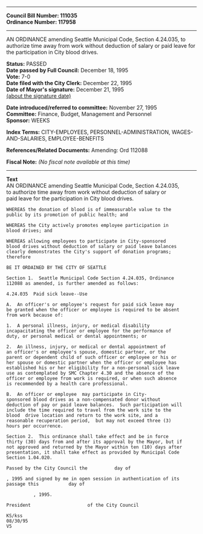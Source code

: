 * * * * *  
  
**Council Bill Number: [](#h0)[](#h2)111035**   
**Ordinance Number: 117958**  
  
* * * * *  
  
AN ORDINANCE amending Seattle Municipal Code, Section 4.24.035, to authorize time away from work without deduction of salary or paid leave for the participation in City blood drives.  
  
**Status:** PASSED   
**Date passed by Full Council:** December 18, 1995   
**Vote:** 7-0   
**Date filed with the City Clerk:** December 22, 1995   
**Date of Mayor's signature:** December 21, 1995   
[(about the signature date)](/~public/approvaldate.htm)   
  
  
**Date introduced/referred to committee:** November 27, 1995   
**Committee:** Finance, Budget, Management and Personnel   
**Sponsor:** WEEKS   
  
**Index Terms:** CITY-EMPLOYEES, PERSONNEL-ADMINISTRATION, WAGES-AND-SALARIES, EMPLOYEE-BENEFITS  
  
**References/Related Documents:** Amending: Ord 112088  
  
**Fiscal Note:** *(No fiscal note available at this time)*  
  
* * * * *  
  
**Text**  
    AN ORDINANCE amending Seattle Municipal Code, Section 4.24.035,  
    to authorize time away from work without deduction of salary or  
    paid leave for the participation in City blood drives.  
  
    WHEREAS the donation of blood is of immeasurable value to the  
    public by its promotion of public health; and  
  
    WHEREAS the City actively promotes employee participation in  
    blood drives; and  
  
    WHEREAS allowing employees to participate in City-sponsored  
    blood drives without deduction of salary or paid leave balances  
    clearly demonstrates the City's support of donation programs;  
    therefore  
  
    BE IT ORDAINED BY THE CITY OF SEATTLE  
  
    Section 1.  Seattle Municipal Code Section 4.24.035, Ordinance  
    112088 as amended, is further amended as follows:  
  
    4.24.035  Paid sick leave--Use  
  
    A.  An officer's or employee's request for paid sick leave may  
    be granted when the officer or employee is required to be absent  
    from work because of:  
  
    1.  A personal illness, injury, or medical disability  
    incapacitating the officer or employee for the performance of  
    duty, or personal medical or dental appointments; or  
  
    2.  An illness, injury, or medical or dental appointment of  
    an officer's or employee's spouse, domestic partner, or the  
    parent or dependent child of such officer or employee or his or  
    her spouse or domestic partner when the officer or employee has  
    established his or her eligibility for a non-personal sick leave  
    use as contemplated by SMC Chapter 4.30 and the absence of the  
    officer or employee from work is required, or when such absence  
    is recommended by a health care professional.  
  
    B.  An officer or employee  may participate in City-  
    sponsored blood drives as a non-compensated donor without  
    deduction of pay or paid leave balances.  Such participation will  
    include the time required to travel from the work site to the  
    blood  drive location and return to the work site, and a  
    reasonable recuperation period,  but may not exceed three (3)  
    hours per occurrence.  
  
    Section 2.  This ordinance shall take effect and be in force  
    thirty (30) days from and after its approval by the Mayor, but if  
    not approved and returned by the Mayor within ten (10) days after  
    presentation, it shall take effect as provided by Municipal Code  
    Section 1.04.020.  
  
    Passed by the City Council the          day of  
  
    , 1995 and signed by me in open session in authentication of its  
    passage this           day of  
  
              , 1995.  
  
    President                     of the City Council  
  
    KS/kss  
    08/30/95  
    V5  
